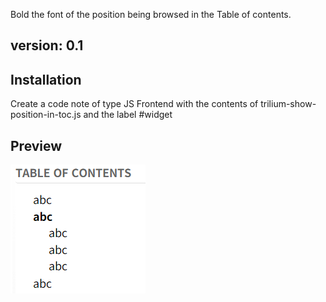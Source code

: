 Bold the font of the position being browsed in the Table of contents.
## version: 0.1
## Installation
Create a code note of type JS Frontend with the contents of trilium-show-position-in-toc.js and the label #widget
## Preview
![](./preview.png)